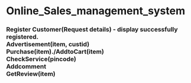 # Online_Sales_management_system
<h3>
  Register Customer(Request details) - display successfully registered.<br>
  Advertisement(item, custid)<br>
  Purchase(item)./AddtoCart(item)<br>
  CheckService(pincode)<br>
  Addcomment<br>
  GetReview(item)
</h3>
